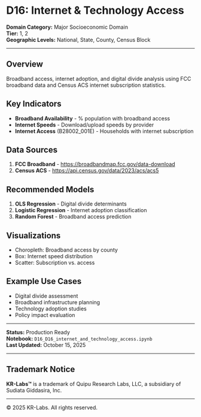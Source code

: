 # D16: Internet & Technology Access

**Domain Category:** Major Socioeconomic Domain  
**Tier:** 1, 2  
**Geographic Levels:** National, State, County, Census Block

---

## Overview

Broadband access, internet adoption, and digital divide analysis using FCC broadband data and Census ACS internet subscription statistics.

## Key Indicators

- **Broadband Availability** - % population with broadband access
- **Internet Speeds** - Download/upload speeds by provider
- **Internet Access** (B28002_001E) - Households with internet subscription

## Data Sources

1. **FCC Broadband** - https://broadbandmap.fcc.gov/data-download
2. **Census ACS** - https://api.census.gov/data/2023/acs/acs5

## Recommended Models

1. **OLS Regression** - Digital divide determinants
2. **Logistic Regression** - Internet adoption classification
3. **Random Forest** - Broadband access prediction

## Visualizations

- Choropleth: Broadband access by county
- Box: Internet speed distribution
- Scatter: Subscription vs. access

## Example Use Cases

- Digital divide assessment
- Broadband infrastructure planning
- Technology adoption studies
- Policy impact evaluation

---

**Status:** Production Ready  
**Notebook:** `D16_D16_internet_and_technology_access.ipynb`  
**Last Updated:** October 15, 2025

---

## Trademark Notice

**KR-Labs™** is a trademark of Quipu Research Labs, LLC, a subsidiary of Sudiata Giddasira, Inc.

---

© 2025 KR-Labs. All rights reserved.
